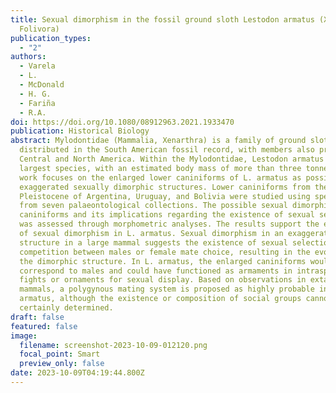 ```yaml
---
title: Sexual dimorphism in the fossil ground sloth Lestodon armatus (Xenarthra,
  Folivora)
publication_types:
  - "2"
authors:
  - Varela
  - L.
  - McDonald
  - H. G.
  - Fariña
  - R.A.
doi: https://doi.org/10.1080/08912963.2021.1933470
publication: Historical Biology
abstract: Mylodontidae (Mammalia, Xenarthra) is a family of ground sloths widely
  distributed in the South American fossil record, with members also present in
  Central and North America. Within the Mylodontidae, Lestodon armatus is the
  largest species, with an estimated body mass of more than three tonnes. This
  work focuses on the enlarged lower caniniforms of L. armatus as possibly
  exaggerated sexually dimorphic structures. Lower caniniforms from the late
  Pleistocene of Argentina, Uruguay, and Bolivia were studied using specimens
  from seven palaeontological collections. The possible sexual dimorphism in the
  caniniforms and its implications regarding the existence of sexual selection
  was assessed through morphometric analyses. The results support the existence
  of sexual dimorphism in L. armatus. Sexual dimorphism in an exaggerated
  structure in a large mammal suggests the existence of sexual selection, via
  competition between males or female mate choice, resulting in the evolution of
  the dimorphic structure. In L. armatus, the enlarged caniniforms would
  correspond to males and could have functioned as armaments in intraspecific
  fights or ornaments for sexual display. Based on observations in extant
  mammals, a polygynous mating system is proposed as highly probable in L.
  armatus, although the existence or composition of social groups cannot be
  certainly determined.
draft: false
featured: false
image:
  filename: screenshot-2023-10-09-012120.png
  focal_point: Smart
  preview_only: false
date: 2023-10-09T04:19:44.800Z
---
```

